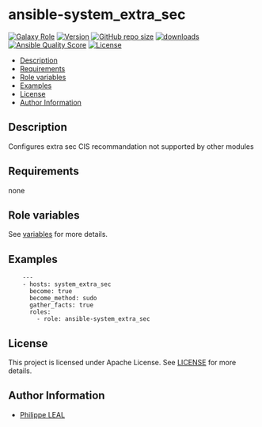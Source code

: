 # ansible-system_extra_sec

[![Galaxy Role](https://img.shields.io/badge/galaxy-system_extra_sec-purple?style=flat)](https://galaxy.ansible.com/lotusnoir/system_extra_sec)
[![Version](https://img.shields.io/github/release/lotusnoir/ansible-system_extra_sec.svg)](https://github.com/lotusnoir/ansible-system_extra_sec/releases/latest)
[![GitHub repo size](https://img.shields.io/github/repo-size/lotusnoir/ansible-system_extra_sec?color=orange&style=flat)](https://galaxy.ansible.com/lotusnoir/system_extra_sec)
[![downloads](https://img.shields.io/ansible/role/d/61810)](https://galaxy.ansible.com/lotusnoir/system_extra_sec)
[![Ansible Quality Score](https://img.shields.io/ansible/quality/61810)](https://galaxy.ansible.com/lotusnoir/system_extra_sec)
[![License](https://img.shields.io/badge/license-Apache--2.0-brightgreen?style=flat)](https://opensource.org/licenses/Apache-2.0)

<!-- START doctoc generated TOC please keep comment here to allow auto update -->
<!-- DON'T EDIT THIS SECTION, INSTEAD RE-RUN doctoc TO UPDATE -->

- [Description](#description)
- [Requirements](#requirements)
- [Role variables](#role-variables)
- [Examples](#examples)
- [License](#license)
- [Author Information](#author-information)

<!-- END doctoc generated TOC please keep comment here to allow auto update -->

## Description

Configures extra sec CIS recommandation not supported by other modules
## Requirements

none

## Role variables

See [variables](/defaults/main.yml) for more details.

## Examples

        ---
        - hosts: system_extra_sec
          become: true
          become_method: sudo
          gather_facts: true
          roles:
            - role: ansible-system_extra_sec


## License

This project is licensed under Apache License. See [LICENSE](/LICENSE) for more details.

## Author Information

- [Philippe LEAL](https://github.com/lotusnoir)
